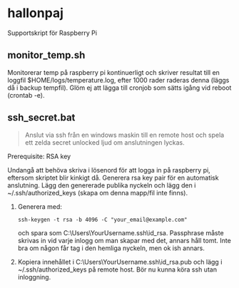 # hallonpaj
Supportskript för Raspberry Pi 


## monitor_temp.sh
Monitorerar temp på raspberry pi kontinuerligt och skriver resultat till en loggfil $HOME/logs/temperature.log, efter 1000 rader raderas denna (läggs då i backup tempfil). Glöm ej att lägga till cronjob som sätts igång vid reboot (crontab -e).

## ssh_secret.bat
> Anslut via ssh från en windows maskin till en remote host och spela ett zelda secret unlocked ljud om anslutningen lyckas.

Prerequisite: RSA key

Undangå att behöva skriva i lösenord för att logga in på raspberry pi, eftersom skriptet blir kinkigt då. Generera rsa key pair för en automatisk anslutning. Lägg den genererade publika nyckeln och lägg den i ~/.ssh/authorized_keys (skapa om denna mapp/fil inte finns).

1. Generera med:
    
    ```
    ssh-keygen -t rsa -b 4096 -C "your_email@example.com"
    ```
    
    och spara som C:\Users\YourUsername\.ssh\id_rsa. Passphrase måste skrivas in vid varje inlogg om man skapar med det, annars håll tomt. Inte bra om någon får tag i den hemliga nyckeln, men ok ish annars.
    
2. Kopiera innehållet i C:\Users\YourUsername\.ssh\id_rsa.pub och lägg i ~/.ssh/authorized_keys på remote host. Bör nu kunna köra ssh utan inloggning.
